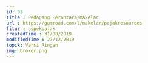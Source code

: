 ```yaml
---
id: 93
title : Pedagang Perantara/Makelar
url : https://gumroad.com/l/makelar/pajakresources
fitur : aspekpajak
createdTime : 31/08/2019
modifiedTime : 27/12/2019
topik: Versi Ringan
img: broker.png
---
```

